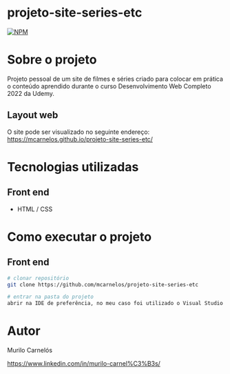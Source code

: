 # projeto-site-series-etc
[![NPM](https://img.shields.io/npm/l/react)](https://github.com/mcarnelos/projeto-site-series-etc/new/master/LICENSE)

# Sobre o projeto
Projeto pessoal de um site de filmes e séries criado para colocar em prática o conteúdo aprendido durante o curso Desenvolvimento Web Completo 2022 da Udemy.

## Layout web
O site pode ser visualizado no seguinte endereço: 
https://mcarnelos.github.io/projeto-site-series-etc/

# Tecnologias utilizadas
## Front end
- HTML / CSS

# Como executar o projeto

## Front end

```bash
# clonar repositório
git clone https://github.com/mcarnelos/projeto-site-series-etc

# entrar na pasta do projeto
abrir na IDE de preferência, no meu caso foi utilizado o Visual Studio Code.
```

# Autor

Murilo Carnelós

https://www.linkedin.com/in/murilo-carnel%C3%B3s/
